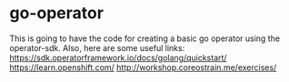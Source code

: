 # go-operator

This is going to have the code for creating a basic go operator using the operator-sdk. Also, here are some useful links:
https://sdk.operatorframework.io/docs/golang/quickstart/
https://learn.openshift.com/
http://workshop.coreostrain.me/exercises/

